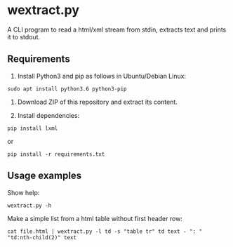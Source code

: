 # wextract.py

A CLI program to read a html/xml stream from stdin, extracts text and prints it to stdout.

## Requirements
1. Install Python3 and pip as follows in Ubuntu/Debian Linux:
```
sudo apt install python3.6 python3-pip
```

1. Download ZIP of this repository and extract its content.

1. Install dependencies:
```
pip install lxml
```
or
```
pip install -r requirements.txt
```

## Usage examples

Show help:
```
wextract.py -h
```

Make a simple list from a html table without first header row:
```
cat file.html | wextract.py -l td -s "table tr" td text - ": " "td:nth-child(2)" text 
```


